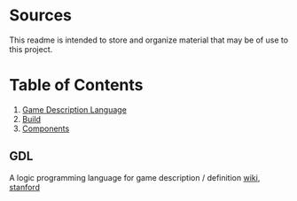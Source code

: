 # Sources
This readme is intended to store and organize material that may be of use to this project.

# Table of Contents
1. [Game Description Language](#GDL)
2. [Build](#build)
3. [Components](#components)


## GDL
A logic programming language for game description / definition [wiki](https://en.wikipedia.org/wiki/Game_Description_Language), [stanford](http://games.stanford.edu/games/gdl.html)


